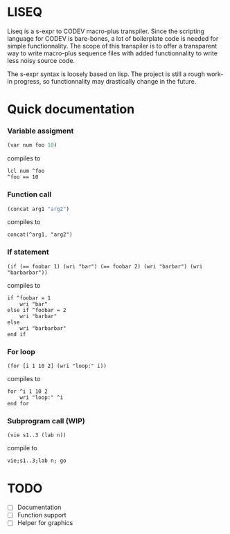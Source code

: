 # LISEQ

Liseq is a s-expr to CODEV macro-plus transpiler. Since the scripting language for CODEV is bare-bones, a lot of boilerplate code is needed for simple functionnality. The scope of this transpiler is to offer a transparent way to write macro-plus sequence files with added functionnality to write less noisy source code.

The s-expr syntax is loosely based on lisp. The project is still a rough work-in progress, so functionnality may drastically change in the future.

# Quick documentation

### Variable assigment

``` lisp
(var num foo 10)
```


compiles to

``` code
lcl num ^foo
^foo == 10
```

### Function call

``` lisp
(concat arg1 "arg2")
```


compiles to

``` code
concat(^arg1, "arg2")
```

### If statement

```{.lisp}
(if (== foobar 1) (wri "bar") (== foobar 2) (wri "barbar") (wri "barbarbar"))
```

compiles to

``` code
if ^foobar = 1
    wri "bar"
else if ^foobar = 2
    wri "barbar"
else
    wri "barbarbar"
end if
```

### For loop

```{.lisp}
(for [i 1 10 2] (wri "loop:" i))
```

compiles to

```{.code}
for ^i 1 10 2
    wri "loop:" ^i
end for
```

### Subprogram call (WIP)

```{.lisp}
(vie s1..3 (lab n))
```

compile to

```
vie;s1..3;lab n; go
```

# TODO

-   [ ] Documentation
-   [ ] Function support
-   [ ] Helper for graphics
